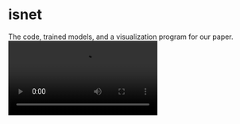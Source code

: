 # isnet
The code, trained models, and a visualization program for our paper.
![Alt Text]([URL_TO_YOUR_VIDEO.gif](https://github.com/JiaWei22/PSInet/blob/main/vis.mp4)https://github.com/JiaWei22/PSInet/blob/main/vis.mp4)

